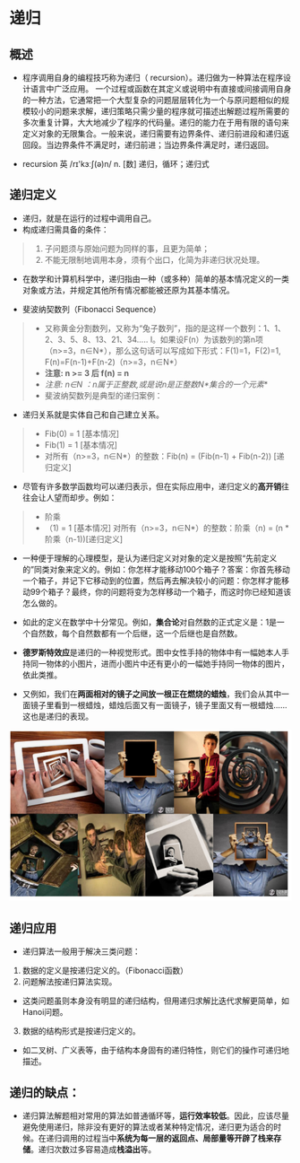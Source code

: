 # 递归
## 概述
* 程序调用自身的编程技巧称为递归（ recursion）。递归做为一种算法在程序设计语言中广泛应用。 一个过程或函数在其定义或说明中有直接或间接调用自身的一种方法，它通常把一个大型复杂的问题层层转化为一个与原问题相似的规模较小的问题来求解，递归策略只需少量的程序就可描述出解题过程所需要的多次重复计算，大大地减少了程序的代码量。递归的能力在于用有限的语句来定义对象的无限集合。一般来说，递归需要有边界条件、递归前进段和递归返回段。当边界条件不满足时，递归前进；当边界条件满足时，递归返回。

* recursion 英 /rɪ'kɜːʃ(ə)n/ n. [数] 递归，循环；递归式 

## 递归定义
* 递归，就是在运行的过程中调用自己。
* 构成递归需具备的条件：
>1. 子问题须与原始问题为同样的事，且更为简单；
>1. 不能无限制地调用本身，须有个出口，化简为非递归状况处理。

* 在数学和计算机科学中，递归指由一种（或多种）简单的基本情况定义的一类对象或方法，并规定其他所有情况都能被还原为其基本情况。

* 斐波纳契数列（Fibonacci Sequence）
>* 又称黄金分割数列，又称为“兔子数列”，指的是这样一个数列：1、1、2、3、5、8、13、21、34..... I。如果设F(n）为该数列的第n项（n>=3，n∈N*），那么这句话可以写成如下形式：F(1)=1，F(2)=1, F(n)=F(n-1)+F(n-2)（n>=3，n∈N*）
>* **注意: n >= 3 后 f(n) = n**
>* **注意: n∈N* ：n属于正整数,或是说n是正整数N*集合的一个元素**
>* 斐波纳契数列是典型的递归案例：

* 递归关系就是实体自己和自己建立关系。
>* Fib(0) = 1 [基本情况] 
>* Fib(1) = 1 [基本情况] 
>* 对所有（n>=3，n∈N*）的整数：Fib(n) = (Fib(n-1) + Fib(n-2)) [递归定义] 


* 尽管有许多数学函数均可以递归表示，但在实际应用中，递归定义的**高开销**往往会让人望而却步。例如：
>* 阶乘
>* （1) = 1 [基本情况] 对所有（n>=3，n∈N*）的整数：阶乘（n) = (n * 阶乘（n-1))[递归定义] 

* 一种便于理解的心理模型，是认为递归定义对对象的定义是按照“先前定义的”同类对象来定义的。例如：你怎样才能移动100个箱子？答案：你首先移动一个箱子，并记下它移动到的位置，然后再去解决较小的问题：你怎样才能移动99个箱子？最终，你的问题将变为怎样移动一个箱子，而这时你已经知道该怎么做的。
 
* 如此的定义在数学中十分常见。例如，**集合论**对自然数的正式定义是：1是一个自然数，每个自然数都有一个后继，这一个后继也是自然数。
 
* **德罗斯特效应**是递归的一种视觉形式。图中女性手持的物体中有一幅她本人手持同一物体的小图片，进而小图片中还有更小的一幅她手持同一物体的图片，依此类推。

* 又例如，我们在**两面相对的镜子之间放一根正在燃烧的蜡烛**，我们会从其中一面镜子里看到一根蜡烛，蜡烛后面又有一面镜子，镜子里面又有一根蜡烛……这也是递归的表现。

<img src='img/dl.png' />

## 递归应用

* 递归算法一般用于解决三类问题：
1. 数据的定义是按递归定义的。（Fibonacci函数）
2. 问题解法按递归算法实现。
* 这类问题虽则本身没有明显的递归结构，但用递归求解比迭代求解更简单，如Hanoi问题。
3. 数据的结构形式是按递归定义的。
* 如二叉树、广义表等，由于结构本身固有的递归特性，则它们的操作可递归地描述。

## 递归的缺点：

* 递归算法解题相对常用的算法如普通循环等，**运行效率较低**。因此，应该尽量避免使用递归，除非没有更好的算法或者某种特定情况，递归更为适合的时候。在递归调用的过程当中**系统为每一层的返回点、局部量等开辟了栈来存储**。递归次数过多容易造成**栈溢出**等。
